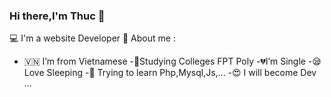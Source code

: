### Hi there,I'm Thuc 👋
💻 I'm a website Developer
🤠 About me :
- 🇻🇳 I’m from Vietnamese 
-🏣Studying Colleges FPT Poly
-💔I’m Single 
-😪 Love Sleeping
-🐘 Trying to learn Php,Mysql,Js,...
-😍 I will become Dev ...

